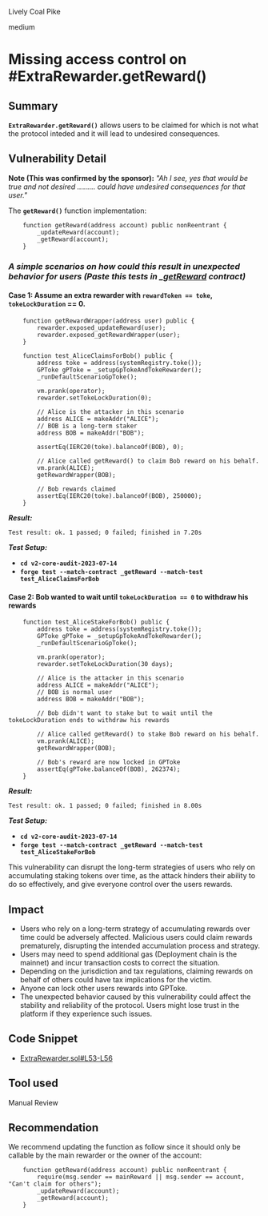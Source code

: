 Lively Coal Pike

medium

# Missing access control on #ExtraRewarder.getReward()
## Summary

**`ExtraRewarder.getReward()`** allows users to be claimed for which is not what the protocol inteded and it will lead to undesired consequences.

## Vulnerability Detail

**Note (This was confirmed by the sponsor):** *"Ah I see, yes that would be true and not desired ......... could have undesired consequences for that user."*

The **`getReward()`** function implementation:

```solidity
    function getReward(address account) public nonReentrant {
        _updateReward(account);
        _getReward(account);
    }
```

### ***A simple scenarios on how could this result in unexpected behavior for users (Paste this tests in [_getReward](https://github.com/sherlock-audit/2023-06-tokemak/blob/main/v2-core-audit-2023-07-14/test/rewarders/AbstractRewarder.t.sol#L648) contract)***

#### Case 1: Assume an extra rewarder with **`rewardToken == toke`**, **`tokeLockDuration` == 0**.

```solidity
    function getRewardWrapper(address user) public {
        rewarder.exposed_updateReward(user);
        rewarder.exposed_getRewardWrapper(user);
    }

    function test_AliceClaimsForBob() public {
        address toke = address(systemRegistry.toke());
        GPToke gPToke = _setupGpTokeAndTokeRewarder();
        _runDefaultScenarioGpToke();

        vm.prank(operator);
        rewarder.setTokeLockDuration(0);

        // Alice is the attacker in this scenario
        address ALICE = makeAddr("ALICE");
        // BOB is a long-term staker
        address BOB = makeAddr("BOB");

        assertEq(IERC20(toke).balanceOf(BOB), 0);

        // Alice called getReward() to claim Bob reward on his behalf.
        vm.prank(ALICE);
        getRewardWrapper(BOB);

        // Bob rewards claimed
        assertEq(IERC20(toke).balanceOf(BOB), 250000);
    }
```

***Result:***

```solidity
Test result: ok. 1 passed; 0 failed; finished in 7.20s
```

***Test Setup:***

- **`cd v2-core-audit-2023-07-14`**
- **`forge test --match-contract _getReward --match-test test_AliceClaimsForBob`**

#### Case 2: Bob wanted to wait until **`tokeLockDuration == 0`** to withdraw his rewards

```solidity
    function test_AliceStakeForBob() public {
        address toke = address(systemRegistry.toke());
        GPToke gPToke = _setupGpTokeAndTokeRewarder();
        _runDefaultScenarioGpToke();

        vm.prank(operator);
        rewarder.setTokeLockDuration(30 days);

        // Alice is the attacker in this scenario
        address ALICE = makeAddr("ALICE");
        // BOB is normal user
        address BOB = makeAddr("BOB");

        // Bob didn't want to stake but to wait until the tokeLockDuration ends to withdraw his rewards

        // Alice called getReward() to stake Bob reward on his behalf.
        vm.prank(ALICE);
        getRewardWrapper(BOB);

        // Bob's reward are now locked in GPToke
        assertEq(gPToke.balanceOf(BOB), 262374);
    }
```

***Result:***

```solidity
Test result: ok. 1 passed; 0 failed; finished in 8.00s
```

***Test Setup:***

- **`cd v2-core-audit-2023-07-14`**
- **`forge test --match-contract _getReward --match-test test_AliceStakeForBob`**

This vulnerability can disrupt the long-term strategies of users who rely on accumulating staking tokens over time, as the attack hinders their ability to do so effectively, and give everyone control over the users rewards.

## Impact

- Users who rely on a long-term strategy of accumulating rewards over time could be adversely affected. Malicious users could claim rewards prematurely, disrupting the intended accumulation process and strategy.
- Users may need to spend additional gas (Deployment chain is the mainnet) and incur transaction costs to correct the situation.
- Depending on the jurisdiction and tax regulations, claiming rewards on behalf of others could have tax implications for the victim.
- Anyone can lock other users rewards into GPToke.
- The unexpected behavior caused by this vulnerability could affect the stability and reliability of the protocol. Users might lose trust in the platform if they experience such issues.

## Code Snippet

- [ExtraRewarder.sol#L53-L56](https://github.com/sherlock-audit/2023-06-tokemak/blob/main/v2-core-audit-2023-07-14/src/rewarders/ExtraRewarder.sol#L53-L56)

## Tool used

Manual Review

## Recommendation

We recommend updating the function as follow since it should only be callable by the main rewarder or the owner of the account: 

```solidity
    function getReward(address account) public nonReentrant {
        require(msg.sender == mainReward || msg.sender == account, "Can't claim for others");
        _updateReward(account);
        _getReward(account);
    }
```
